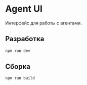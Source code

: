 # Agent UI

Интерфейс для работы с агентами.

## Разработка

```bash
npm run dev
```

## Сборка

```bash
npm run build
```

